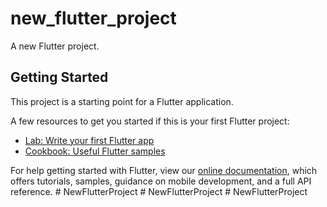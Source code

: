 # new_flutter_project

A new Flutter project.

## Getting Started

This project is a starting point for a Flutter application.

A few resources to get you started if this is your first Flutter project:

- [Lab: Write your first Flutter app](https://flutter.dev/docs/get-started/codelab)
- [Cookbook: Useful Flutter samples](https://flutter.dev/docs/cookbook)

For help getting started with Flutter, view our
[online documentation](https://flutter.dev/docs), which offers tutorials,
samples, guidance on mobile development, and a full API reference.
#   N e w F l u t t e r P r o j e c t  
 #   N e w F l u t t e r P r o j e c t  
 #   N e w F l u t t e r P r o j e c t  
 